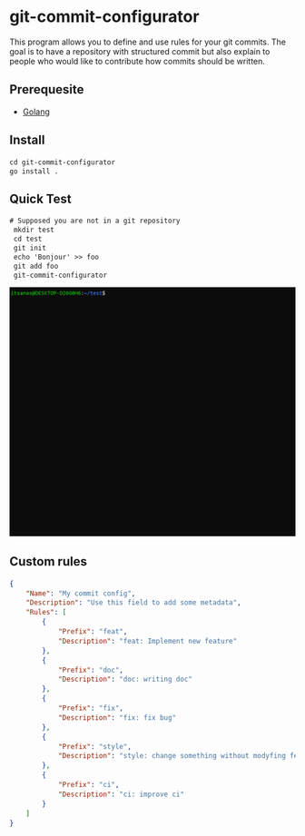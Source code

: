 # git-commit-configurator

This program allows you to define and use rules for your git commits. The goal is to have a repository with structured commit but also explain to people who would like to contribute how commits should be written.

## Prerequesite

- [Golang](https://golang.org/)

## Install

```shell
cd git-commit-configurator
go install .
```

## Quick Test

```shell
# Supposed you are not in a git repository
 mkdir test
 cd test
 git init
 echo 'Bonjour' >> foo
 git add foo
 git-commit-configurator
```
<img src="https://github.com/ItsAnas/git-commit-configurator/raw/master/img/demo-commit.gif"/>

## Custom rules

```json
{
    "Name": "My commit config",
    "Description": "Use this field to add some metadata",
    "Rules": [
        {
            "Prefix": "feat",
            "Description": "feat: Implement new feature"
        },
        {
            "Prefix": "doc",
            "Description": "doc: writing doc"
        },
        {
            "Prefix": "fix",
            "Description": "fix: fix bug"
        },
        {
            "Prefix": "style",
            "Description": "style: change something without modyfing feature"
        },
        {
            "Prefix": "ci",
            "Description": "ci: improve ci"
        }
    ]
}
```
